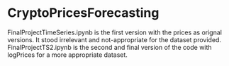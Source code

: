 # CryptoPricesForecasting

FinalProjectTimeSeries.ipynb is the first version with the prices as orignal versions. It stood irrelevant and not-appropriate for the dataset provided.
FinalProjectTS2.ipynb is the second and final version of the code with logPrices for a more appropriate dataset.
